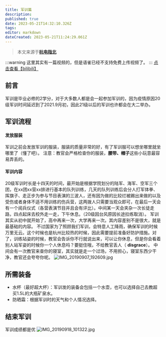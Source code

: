 ```yaml
---
title: 军训篇
description: 
published: true
date: 2023-05-21T14:32:10.326Z
tags: 
editor: markdown
dateCreated: 2023-05-21T11:24:29.061Z
---
```


> 本文来源于[**杭电指北**](https://www.yuque.com/hduer/guide)

:::warning
这里其实有一篇视频的，但是语雀已经不支持免费上传视频了。
:::
[点击查看【bilibili】](https://player.bilibili.com/player.html?bvid=BV16t411Z7vz)

## 前言

军训是毕业必修的2学分，对于大多数人都是会一起参加军训的，因为疫情原因20级军训时间延迟到了2021.9月初，因此21级以后的军训也许都会在大二举办。

## 军训流程

#### 发放服装

军训之前会发放军训的服装，服装的质量非常的好，有了军训服可以想坐哪里就坐哪里了（懂了吧）。
注意：教官会严格检查你的服装，**腰带、帽子**这些小玩意最容易弄丢的。

#### 军训内容

20级军训时长是十四天的时间，最开始是根据学院划分的陆军、海军、空军三个团，在xx团xx营xx排进行基本的队列训练，几天的队列训练后会分人打军体拳、挥旗子、走正步为参与节目表演的三波人，还有因为做的比较烂被踢出来做的以及受伤或者身体不适不用训练的伤兵营，这两拨人只需要当观众即可，在最后一天会有一个阅兵仪式（各营表演节目并且会有评比）。中间某一天会夹杂一次长徒走路，四点起床去校外走一走，下午休息。（20级因台风原因长途拉练取消）。
军训其实从初中就开始了，高中再来一次，大学再来一次。其内容差别不是很大，就是最基础的内容。
不过国家为了照顾我们军训，会特意人工降雨，确保军训的时候万里无云。这个时候也是杭州比较热的时候，因此需要提前准备好防护措施。对了，训练站姿的时候，教官会告诉你不行就说出来，可以让你休息，但是你会看着别人站军姿的时候你一个人休息吗？要挺住哦，不给教官丢人（
**disgrace**）。
中间会有一次教官来查你的寝室，其实就是走一个过场，不用担心，寝室东西少干净，教官还会夸夸你呢。
![IMG_20190907_192609.jpg](https://cdn.nlark.com/yuque/0/2021/jpeg/2596791/1625386255191-8eb5751b-5fd8-4fa6-958f-b65b0160ae23.jpeg#height=4000&id=RotKJ&originHeight=4000&originWidth=3000&originalType=binary&ratio=1&size=3194499&status=done&style=none&width=3000)

## 所需装备

- 水杯（最好超大杯）：军训发的装备会包括一个水壶，也可以选择自己去教超买1.5L的大瓶矿泉水。
- 防晒霜：根据军训时的天气和个人情况选择。

## 结束军训

军训成绩都是优
![IMG_20190918_101322.jpg](https://cdn.nlark.com/yuque/0/2021/jpeg/2596791/1625386394888-c44d26df-8a40-4a14-af14-02cb9580b4e4.jpeg#height=3000&id=u3cabb681&originHeight=3000&originWidth=4000&originalType=binary&ratio=1&size=4643651&status=done&style=none&width=4000)


